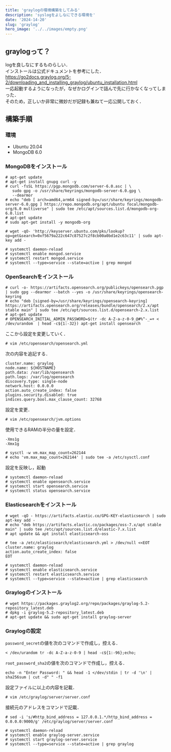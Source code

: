 ```yaml
---
title: 'graylogの環境構築をしてみる'
description: 'syslogをよしなにできる環境を'
date: '2024-14-20'
slug: 'graylog'
hero_image: '../../images/empty.png'
---
```


## graylogって？
logを良しなにするものらしい．  
インストールは公式ドキュメントを参考にした．  
https://go2docs.graylog.org/5-2/downloading_and_installing_graylog/ubuntu_installation.html  
一応起動するようになったが，なぜかログインで詰んで先に行かなくなってしまった．  
そのため，正しいか非常に微妙だが記録も兼ねて一応公開しておく．

## 構築手順
### 環境
- Ubuntu 20.04
- MongoDB 6.0

### MongoDBをインストール
```
# apt-get update
# apt-get install gnupg curl -y
# curl -fsSL https://pgp.mongodb.com/server-6.0.asc | \
   sudo gpg -o /usr/share/keyrings/mongodb-server-6.0.gpg \
   --dearmor
# echo "deb [ arch=amd64,arm64 signed-by=/usr/share/keyrings/mongodb-server-6.0.gpg ] https://repo.mongodb.org/apt/ubuntu focal/mongodb-org/6.0 multiverse" | sudo tee /etc/apt/sources.list.d/mongodb-org-6.0.list
# apt-get update
# sudo apt-get install -y mongodb-org

# wget -qO- 'http://keyserver.ubuntu.com/pks/lookup?op=get&search=0xf5679a222c647c87527c2f8cb00a0bd1e2c63c11' | sudo apt-key add -

# systemctl daemon-reload
# systemctl enable mongod.service
# systemctl restart mongod.service
# systemctl --type=service --state=active | grep mongod
```

### OpenSearchをインストール
```
# curl -o- https://artifacts.opensearch.org/publickeys/opensearch.pgp | sudo gpg --dearmor --batch --yes -o /usr/share/keyrings/opensearch-keyring
# echo "deb [signed-by=/usr/share/keyrings/opensearch-keyring] https://artifacts.opensearch.org/releases/bundle/opensearch/2.x/apt stable main" | sudo tee /etc/apt/sources.list.d/opensearch-2.x.list
# apt-get update
# OPENSEARCH_INITIAL_ADMIN_PASSWORD=$(tr -dc A-Z-a-z-0-9_@#%^-_=+ < /dev/urandom  | head -c${1:-32}) apt-get install opensearch
```
ここから設定を変更していく．
```
# vim /etc/opensearch/opensearch.yml
```
次の内容を追記する．
```
cluster.name: graylog
node.name: ${HOSTNAME}
path.data: /var/lib/opensearch
path.logs: /var/log/opensearch
discovery.type: single-node
network.host: 0.0.0.0
action.auto_create_index: false
plugins.security.disabled: true
indices.query.bool.max_clause_count: 32768
```
設定を変更．
```
# vim /etc/opensearch/jvm.options
```
使用できるRAMの半分の量を設定．
```
-Xms1g
-Xmx1g
```
```
# sysctl -w vm.max_map_count=262144
# echo 'vm.max_map_count=262144' | sudo tee -a /etc/sysctl.conf
```
設定を反映し，起動
```
# systemctl daemon-reload
# systemctl enable opensearch.service
# systemctl start opensearch.service
# systemctl status opensearch.service
```

### Elasticsearchをインストール
```
# wget -qO - https://artifacts.elastic.co/GPG-KEY-elasticsearch | sudo apt-key add -
# echo "deb https://artifacts.elastic.co/packages/oss-7.x/apt stable main" | sudo tee /etc/apt/sources.list.d/elastic-7.x.list
# apt update && apt install elasticsearch-oss
```
```
# tee -a /etc/elasticsearch/elasticsearch.yml > /dev/null <<EOT
cluster.name: graylog
action.auto_create_index: false
EOT
```
```
# systemctl daemon-reload
# systemctl enable elasticsearch.service
# systemctl restart elasticsearch.service
# systemctl --type=service --state=active | grep elasticsearch
```

### Graylogのインストール
```
# wget https://packages.graylog2.org/repo/packages/graylog-5.2-repository_latest.deb
# dpkg -i graylog-5.2-repository_latest.deb
# apt-get update && sudo apt-get install graylog-server 
```

### Graylogの設定
`password_secret`の値を次のコマンドで作成し，控える．
```
< /dev/urandom tr -dc A-Z-a-z-0-9 | head -c${1:-96};echo;
```
`root_password_sha2`の値を次のコマンドで作成し，控える．
```
echo -n "Enter Password: " && head -1 </dev/stdin | tr -d '\n' | sha256sum | cut -d" " -f1
```

設定ファイルに以上の内容を記載．
``` 
# vim /etc/graylog/server/server.conf
```

接続元のアドレスをコマンドで記載．
```
# sed -i 's/#http_bind_address = 127.0.0.1.*/http_bind_address = 0.0.0.0:9000/g' /etc/graylog/server/server.conf
```

```
# systemctl daemon-reload
# systemctl enable graylog-server.service
# systemctl start graylog-server.service
# systemctl --type=service --state=active | grep graylog
```
